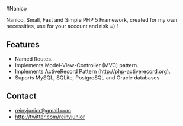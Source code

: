 #Nanico

Nanico, Small, Fast and Simple PHP 5 Framework, created for my own necessities, use for your account and risk =) !

## Features

* Named Routes.
* Implements Model-View-Controller (MVC) pattern.
* Implements ActiveRecord Pattern (http://php-activerecord.org).
* Suports MySQL, SQLite, PostgreSQL and Oracle databases

## Contact

* reinyjunior@gmail.com
* http://twitter.com/reinyjunior


